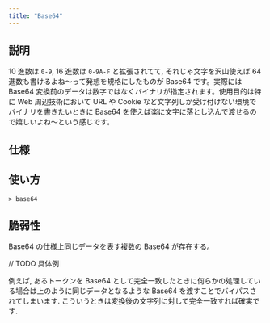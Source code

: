```yaml
---
title: "Base64"
---
```


## 説明
10 進数は `0-9`, 16 進数は `0-9A-F` と拡張されてて, それじゃ文字を沢山使えば 64 進数も書けるよね～って発想を規格にしたものが Base64 です。実際には Base64 変換前のデータは数字ではなくバイナリが指定されます。使用目的は特に Web 周辺技術において URL や Cookie など文字列しか受け付けない環境でバイナリを書きたいときに Base64 を使えば楽に文字に落とし込んで渡せるので嬉しいよね～という感じです。

## 仕様



## 使い方

```shell
> base64
```

## 脆弱性
Base64 の仕様上同じデータを表す複数の Base64 が存在する。

// TODO 具体例

例えば, あるトークンを Base64 として完全一致したときに何らかの処理している場合は上のように同じデータとなるような Base64 を渡すことでバイパスされてしまいます. こういうときは変換後の文字列に対して完全一致すれば確実です.
